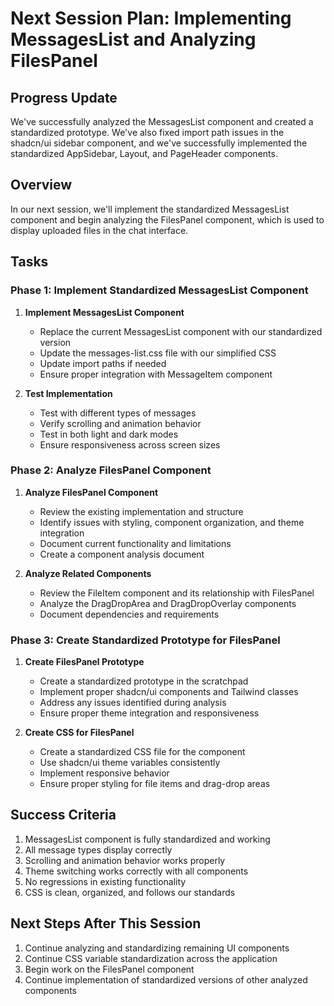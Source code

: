 # Next Session Plan: Implementing MessagesList and Analyzing FilesPanel

## Progress Update
We've successfully analyzed the MessagesList component and created a standardized prototype. We've also fixed import path issues in the shadcn/ui sidebar component, and we've successfully implemented the standardized AppSidebar, Layout, and PageHeader components.

## Overview
In our next session, we'll implement the standardized MessagesList component and begin analyzing the FilesPanel component, which is used to display uploaded files in the chat interface.

## Tasks

### Phase 1: Implement Standardized MessagesList Component

1. **Implement MessagesList Component**
   - Replace the current MessagesList component with our standardized version
   - Update the messages-list.css file with our simplified CSS
   - Update import paths if needed
   - Ensure proper integration with MessageItem component

2. **Test Implementation**
   - Test with different types of messages
   - Verify scrolling and animation behavior
   - Test in both light and dark modes
   - Ensure responsiveness across screen sizes

### Phase 2: Analyze FilesPanel Component

1. **Analyze FilesPanel Component**
   - Review the existing implementation and structure
   - Identify issues with styling, component organization, and theme integration
   - Document current functionality and limitations
   - Create a component analysis document

2. **Analyze Related Components**
   - Review the FileItem component and its relationship with FilesPanel
   - Analyze the DragDropArea and DragDropOverlay components
   - Document dependencies and requirements

### Phase 3: Create Standardized Prototype for FilesPanel

1. **Create FilesPanel Prototype**
   - Create a standardized prototype in the scratchpad
   - Implement proper shadcn/ui components and Tailwind classes
   - Address any issues identified during analysis
   - Ensure proper theme integration and responsiveness

2. **Create CSS for FilesPanel**
   - Create a standardized CSS file for the component
   - Use shadcn/ui theme variables consistently
   - Implement responsive behavior
   - Ensure proper styling for file items and drag-drop areas

## Success Criteria

1. MessagesList component is fully standardized and working
2. All message types display correctly
3. Scrolling and animation behavior works properly
4. Theme switching works correctly with all components
5. No regressions in existing functionality
6. CSS is clean, organized, and follows our standards

## Next Steps After This Session

1. Continue analyzing and standardizing remaining UI components
2. Continue CSS variable standardization across the application
3. Begin work on the FilesPanel component
4. Continue implementation of standardized versions of other analyzed components